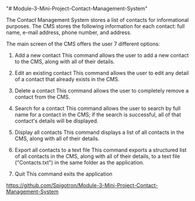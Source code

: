 "# Module-3-Mini-Project-Contact-Management-System" 

The Contact Management System stores a list of contacts for informational purposes. The CMS stores the following information for each contact: full name, e-mail address, phone number, and address.

The main screen of the CMS offers the user 7 different options:

1. Add a new contact
This command allows the user to add a new contact to the CMS, along with all of their details.

2. Edit an existing contact
This command allows the user to edit any detail of a contact that already exists in the CMS.

3. Delete a contact
This command allows the user to completely remove a contact from the CMS.

4. Search for a contact
This command allows the user to search by full name for a contact in the CMS; if the search is successful, all of that contact's details will be displayed.

5. Display all contacts
This command displays a list of all contacts in the CMS, along with all of their details.

6. Export all contacts to a text file
This command exports a structured list of all contacts in the CMS, along with all of their details, to a text file ("Contacts.txt") in the same folder as the application.

7. Quit
This command exits the application

https://github.com/Spigotron/Module-3-Mini-Project-Contact-Management-System